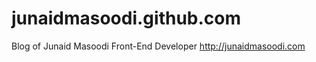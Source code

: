 junaidmasoodi.github.com
========================

Blog of Junaid Masoodi
Front-End Developer
http://junaidmasoodi.com
